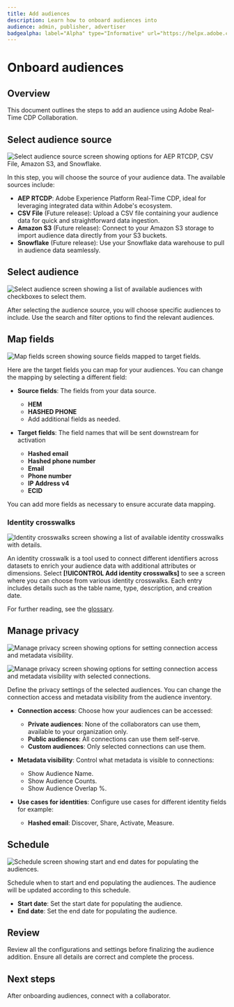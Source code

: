 ```yaml
---
title: Add audiences
description: Learn how to onboard audiences into 
audience: admin, publisher, advertiser
badgealpha: label="Alpha" type="Informative" url="https://helpx.adobe.com/legal/product-descriptions/real-time-customer-data-platform-b2b-edition-prime-and-ultimate-packages.html newtab=true"
---
```


# Onboard audiences

## Overview

This document outlines the steps to add an audience using Adobe Real-Time CDP Collaboration.

## Select audience source

![Select audience source screen showing options for AEP RTCDP, CSV File, Amazon S3, and Snowflake.](/help/assets/setup/add-audiences/Step-Select-Audience-Source.png)

In this step, you will choose the source of your audience data. The available sources include:

- **AEP RTCDP**: Adobe Experience Platform Real-Time CDP, ideal for leveraging integrated data within Adobe's ecosystem.
- **CSV File** (Future release): Upload a CSV file containing your audience data for quick and straightforward data ingestion.
- **Amazon S3** (Future release): Connect to your Amazon S3 storage to import audience data directly from your S3 buckets.
- **Snowflake** (Future release): Use your Snowflake data warehouse to pull in audience data seamlessly.

## Select audience

![Select audience screen showing a list of available audiences with checkboxes to select them.](/help/assets/setup/add-audiences/Step-Select-Audience.png)

After selecting the audience source, you will choose specific audiences to include. Use the search and filter options to find the relevant audiences.

## Map fields

![Map fields screen showing source fields mapped to target fields.](/help/assets/setup/add-audiences/Step-Map-Fields.png)

Here are the target fields you can map for your audiences. You can change the mapping by selecting a different field:

- **Source fields**: The fields from your data source.
  - **HEM**
  - **HASHED PHONE**
  - Add additional fields as needed.

- **Target fields**: The field names that will be sent downstream for activation
  - **Hashed email**
  - **Hashed phone number**
  - **Email**
  - **Phone number**
  - **IP Address v4**
  - **ECID**

You can add more fields as necessary to ensure accurate data mapping.

### Identity crosswalks

![Identity crosswalks screen showing a list of available identity crosswalks with details.](/help/assets/setup/add-audiences/Step-Identity-Crosswalks.png)

An identity crosswalk is a tool used to connect different identifiers across datasets to enrich your audience data with additional attributes or dimensions. Select **[!UICONTROL Add identity crosswalks]** to see a screen where you can choose from various identity crosswalks. Each entry includes details such as the table name, type, description, and creation date.

For further reading, see the [glossary](/help/guide/glossary.md).

## Manage privacy

![Manage privacy screen showing options for setting connection access and metadata visibility.](/help/assets/setup/add-audiences/Step-Manage-Privacy-1.png)

![Manage privacy screen showing options for setting connection access and metadata visibility with selected connections.](/help/assets/setup/add-audiences/Step-Manage-Privacy-2.png)

Define the privacy settings of the selected audiences. You can change the connection access and metadata visibility from the audience inventory.

- **Connection access**: Choose how your audiences can be accessed:
  - **Private audiences**: None of the collaborators can use them, available to your organization only.
  - **Public audiences**: All connections can use them self-serve.
  - **Custom audiences**: Only selected connections can use them.

- **Metadata visibility**: Control what metadata is visible to connections:
  - Show Audience Name.
  - Show Audience Counts.
  - Show Audience Overlap %.

- **Use cases for identities**: Configure use cases for different identity fields for example: 
  - **Hashed email**: Discover, Share, Activate, Measure.

## Schedule

![Schedule screen showing start and end dates for populating the audiences.](/help/assets/setup/add-audiences/Step-Schedule.png)

Schedule when to start and end populating the audiences. The audience will be updated according to this schedule.

- **Start date**: Set the start date for populating the audience.
- **End date**: Set the end date for populating the audience.

## Review

Review all the configurations and settings before finalizing the audience addition. Ensure all details are correct and complete the process.

## Next steps

After onboarding audiences, connect with a collaborator. 

